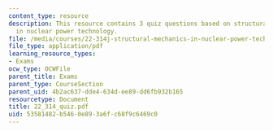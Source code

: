 ```yaml
---
content_type: resource
description: This resource contains 3 quiz questions based on structural mechanics
  in nuclear power technology.
file: /media/courses/22-314j-structural-mechanics-in-nuclear-power-technology-fall-2006/53581482b5460e893a6fc68f9c6469c0_22_314_quiz.pdf
file_type: application/pdf
learning_resource_types:
- Exams
ocw_type: OCWFile
parent_title: Exams
parent_type: CourseSection
parent_uid: 4b2ac637-dde4-634d-ee89-dd6fb932b165
resourcetype: Document
title: 22_314_quiz.pdf
uid: 53581482-b546-0e89-3a6f-c68f9c6469c0
---
```

